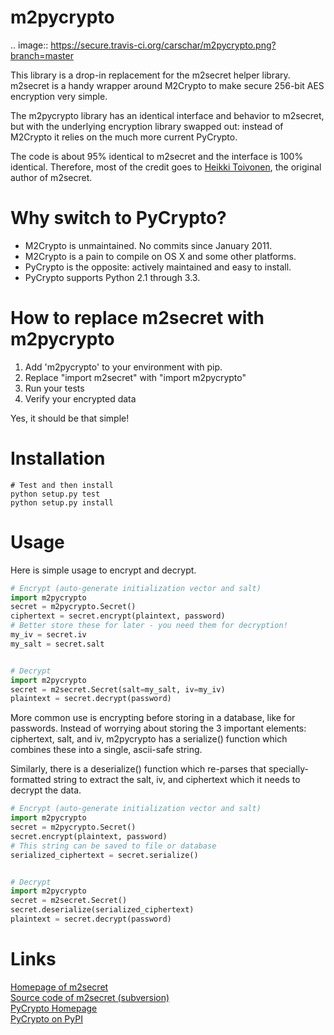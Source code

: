 m2pycrypto
==========

.. image:: https://secure.travis-ci.org/carschar/m2pycrypto.png?branch=master

This library is a drop-in replacement for the m2secret helper library.
m2secret is a handy wrapper around M2Crypto to make secure 256-bit AES
encryption very simple.

The m2pycrypto library has an identical interface and behavior to
m2secret, but with the underlying encryption library swapped out:
instead of M2Crypto it relies on the much more current PyCrypto.

The code is about 95% identical to m2secret and the interface is 100%
identical. Therefore, most of the credit goes to [Heikki Toivonen](http://www.heikkitoivonen.net/),
the original author of m2secret.


Why switch to PyCrypto?
=======================
* M2Crypto is unmaintained. No commits since January 2011.
* M2Crypto is a pain to compile on OS X and some other platforms.
* PyCrypto is the opposite: actively maintained and easy to install.
* PyCrypto supports Python 2.1 through 3.3.


How to replace m2secret with m2pycrypto
=======================================

1. Add 'm2pycrypto' to your environment with pip.
2. Replace "import m2secret" with "import m2pycrypto"
3. Run your tests
4. Verify your encrypted data

Yes, it should be that simple!


Installation
============
```
# Test and then install
python setup.py test
python setup.py install
```


Usage
=====
Here is simple usage to encrypt and decrypt.
```python
# Encrypt (auto-generate initialization vector and salt)
import m2pycrypto
secret = m2pycrypto.Secret()
ciphertext = secret.encrypt(plaintext, password)
# Better store these for later - you need them for decryption!
my_iv = secret.iv
my_salt = secret.salt


# Decrypt
import m2pycrypto
secret = m2secret.Secret(salt=my_salt, iv=my_iv)
plaintext = secret.decrypt(password)
```

More common use is encrypting before storing in a database, like 
for passwords. Instead of worrying about storing the 3 important
elements: ciphertext, salt, and iv, m2pycrypto has a serialize()
function which combines these into a single, ascii-safe string.

Similarly, there is a deserialize() function which re-parses that
specially-formatted string to extract the salt, iv, and ciphertext
which it needs to decrypt the data.

```python
# Encrypt (auto-generate initialization vector and salt)
import m2pycrypto
secret = m2pycrypto.Secret()
secret.encrypt(plaintext, password)
# This string can be saved to file or database
serialized_ciphertext = secret.serialize()


# Decrypt
import m2pycrypto
secret = m2secret.Secret()
secret.deserialize(serialized_ciphertext)
plaintext = secret.decrypt(password)
```


Links
=====
[Homepage of m2secret](http://www.heikkitoivonen.net/m2secret/)  
[Source code of m2secret (subversion)](http://svn.heikkitoivonen.net/svn/m2secret/trunk/)  
[PyCrypto Homepage](https://www.dlitz.net/software/pycrypto/)  
[PyCrypto on PyPI](https://pypi.python.org/pypi/pycrypto)  







